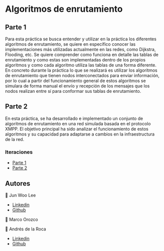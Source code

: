 # Algoritmos de enrutamiento

## Parte 1
Para esta práctica se busca entender y utilizar en la práctica los diferentes algoritmos de enrutamiento, se quiere en específico conocer las implementaciones más utilizadas actualmente en las redes, como Dijkstra, Flooding, etc. Se quiere comprender como funciona en detalle las tablas de enrutamiento y como estas son implementadas dentro de los propios algoritmos y como cada algoritmo utiliza las tablas de una forma diferente.
En concreto durante la práctica lo que se realizará es utilizar los algoritmos de enrutamiento que tienen nodos interconectados para enviar información, por lo cual a partir del funcionamiento general de estos algoritmos se simulara de forma manual el envío y recepción de los mensajes que los nodos realizan entre sí para conformar sus tablas de enrutamiento.

## Parte 2
En esta práctica, se ha desarrollado e implementado un conjunto de algoritmos de enrutamiento en una red simulada basada en el protocolo XMPP. El objetivo principal ha sido analizar el funcionamiento de estos algoritmos y su capacidad para adaptarse a cambios en la infraestructura de la red.

### Iteraciones

- [Parte 1](./Parte1)
- [Parte 2](./Parte2)


## Autores
👤 Jun Woo Lee
- <a href = "https://www.linkedin.com/in/leejunwoo00//">Linkedin</a>  
- <a href="https://github.com/jwlh00">Github</a> 

👤 Marco Orozco

👤 Andrés de la Roca  
- <a href = "https://www.linkedin.com/in/andr%C3%A8s-de-la-roca-pineda-10a40319b/">Linkedin</a>  
- <a href="https://github.com/andresdlRoca">Github</a> 
